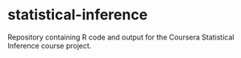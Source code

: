 # statistical-inference
Repository containing R code and output for the Coursera Statistical Inference course project.
